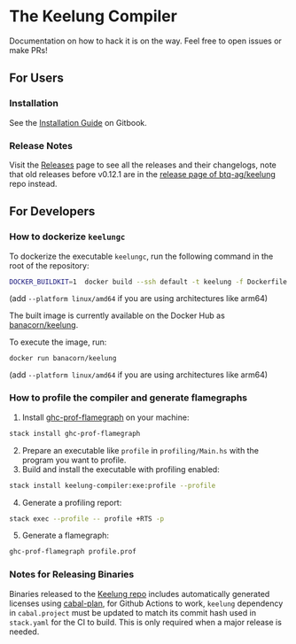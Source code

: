 # The Keelung Compiler 

Documentation on how to hack it is on the way.
Feel free to open issues or make PRs!

## For Users

### Installation
See the [Installation Guide](https://btq.gitbook.io/keelung/getting-started/setting-up-the-environment) on Gitbook.

### Release Notes
Visit the [Releases](https://github.com/btq-ag/keelung-compiler/releases) page to see all the releases and their changelogs, note that old releases before v0.12.1 are in the [release page of btq-ag/keelung](https://github.com/btq-ag/keelung/releases) repo instead.


## For Developers

### How to dockerize `keelungc`

To dockerize the executable `keelungc`, run the following command in the root of the repository:

```bash 
DOCKER_BUILDKIT=1  docker build --ssh default -t keelung -f Dockerfile .
```

(add `--platform linux/amd64` if you are using architectures like arm64)

The built image is currently available on the Docker Hub as [banacorn/keelung](https://hub.docker.com/repository/docker/banacorn/keelung).

To execute the image, run:

```
docker run banacorn/keelung
```

(add `--platform linux/amd64` if you are using architectures like arm64)

### How to profile the compiler and generate flamegraphs

1. Install [ghc-prof-flamegraph](https://hackage.haskell.org/package/ghc-prof-flamegraph) on your machine: 

```bash
stack install ghc-prof-flamegraph
```

2. Prepare an executable like `profile` in `profiling/Main.hs` with the program you want to profile.
3. Build and install the executable with profiling enabled:

```bash
stack install keelung-compiler:exe:profile --profile
``` 

4. Generate a profiling report:

```bash
stack exec --profile -- profile +RTS -p
```

5. Generate a flamegraph:

```bash
ghc-prof-flamegraph profile.prof
``` 

### Notes for Releasing Binaries
Binaries released to the [Keelung repo](https://github.com/btq-ag/keelung/releases) includes automatically generated licenses using [cabal-plan](https://github.com/haskell-hvr/cabal-plan), for Github Actions to work, `keelung` dependency in `cabal.project` must be updated to match its commit hash used in `stack.yaml` for the CI to build. This is only required when a major release is needed.
